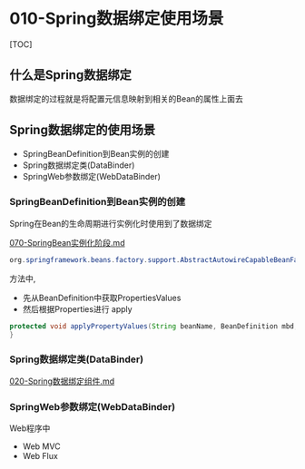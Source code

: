 # 010-Spring数据绑定使用场景

[TOC]

## 什么是Spring数据绑定

数据绑定的过程就是将配置元信息映射到相关的Bean的属性上面去

## Spring数据绑定的使用场景

- SpringBeanDefinition到Bean实例的创建
- Spring数据绑定类(DataBinder)
- SpringWeb参数绑定(WebDataBinder)

### SpringBeanDefinition到Bean实例的创建

Spring在Bean的生命周期进行实例化时使用到了数据绑定 

[070-SpringBean实例化阶段.md](../008-SpringBean生命周期/070-SpringBean实例化阶段.md) 

```java
org.springframework.beans.factory.support.AbstractAutowireCapableBeanFactory#populateBean(String beanName, RootBeanDefinition mbd, @Nullable BeanWrapper bw)
```

方法中,

- 先从BeanDefinition中获取PropertiesValues
- 然后根据Properties进行 apply

```java
protected void applyPropertyValues(String beanName, BeanDefinition mbd, BeanWrapper bw, PropertyValues pvs) {
}
```

### Spring数据绑定类(DataBinder)

 [020-Spring数据绑定组件.md](020-Spring数据绑定组件.md) 

### SpringWeb参数绑定(WebDataBinder)

Web程序中

- Web MVC
- Web Flux

